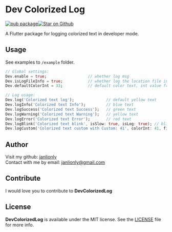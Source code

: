 # Dev Colorized Log

[![pub package](https://img.shields.io/pub/v/image_color_builder.svg)](https://github.com/janlionly/flutter_dev_colorized_log)<a href="https://github.com/janlionly/flutter_dev_colorized_log"><img src="https://img.shields.io/github/stars/janlionly/flutter_dev_colorized_log.svg?style=flat&logo=github&colorB=deeppink&label=stars" alt="Star on Github"></a>

A Flutter package for logging colorized text in developer mode.

## Usage

See examples to `/example` folder.

```dart
// Global settings:
Dev.enable = true;					// whether log msg
Dev.isLogFileInfo = true;			// whether log the location file info
Dev.defaultColorInt = 33;			// default color text, int value from 0 to 107

// Log usage:
Dev.log('Colorized text log');				// default yellow text
Dev.logInfo('Colorized text Info'); 		// blue text
Dev.logSuccess('Colorized text Success');   // green text
Dev.logWarning('Colorized text Warning');   // yellow text
Dev.logError('Colorized text Error'); 		// red text
Dev.logBlink('Colorized text blink', isSlow: true, isLog: true); // blink orange text
Dev.logCustom('Colorized text custom with Custom: 41', colorInt: 41, fileInfo: null); // custom color text
```

## Author

Visit my github: [janlionly](https://github.com/janlionly)<br>
Contact with me by email: janlionly@gmail.com

## Contribute
I would love you to contribute to **DevColorizedLog**

## License
**DevColorizedLog** is available under the MIT license. See the [LICENSE](https://github.com/janlionly/flutter_dev_colorized_log/blob/master/LICENSE) file for more info.
